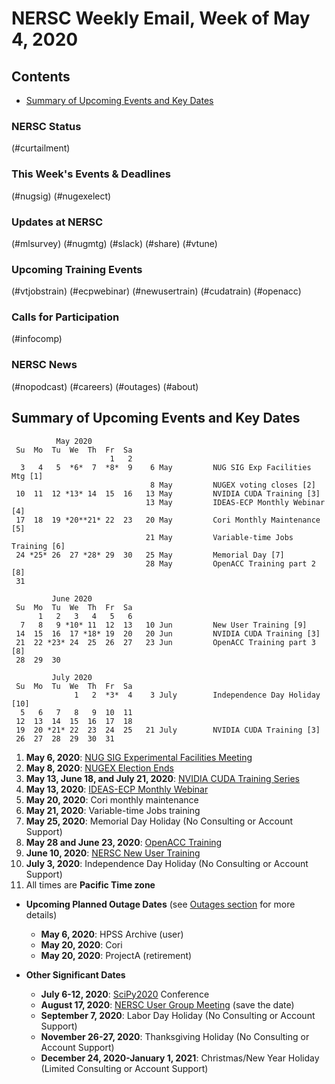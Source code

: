 # NERSC Weekly Email, Week of May 4, 2020 <a name="top"></a> #

## Contents ## 

- [Summary of Upcoming Events and Key Dates](#dates)

### NERSC Status

(#curtailment)

### This Week's Events & Deadlines

(#nugsig)
(#nugexelect)

### Updates at NERSC 

(#mlsurvey)
(#nugmtg)
(#slack)
(#share)
(#vtune)

### Upcoming Training Events 

(#vtjobstrain)
(#ecpwebinar)
(#newusertrain)
(#cudatrain)
(#openacc)

### Calls for Participation 

(#infocomp)

### NERSC News 

(#nopodcast)
(#careers)
(#outages)
(#about)

## Summary of Upcoming Events and Key Dates <a name="dates"/></a> ##

              May 2020
     Su  Mo  Tu  We  Th  Fr  Sa
                          1   2
      3   4   5  *6*  7  *8*  9    6 May         NUG SIG Exp Facilities Mtg [1]
                                   8 May         NUGEX voting closes [2]
     10  11  12 *13* 14  15  16   13 May         NVIDIA CUDA Training [3]
                                  13 May         IDEAS-ECP Monthly Webinar [4]
     17  18  19 *20**21* 22  23   20 May         Cori Monthly Maintenance [5]
                                  21 May         Variable-time Jobs Training [6]
     24 *25* 26  27 *28* 29  30   25 May         Memorial Day [7]
                                  28 May         OpenACC Training part 2 [8]
     31

             June 2020        
     Su  Mo  Tu  We  Th  Fr  Sa  
          1   2   3   4   5   6  
      7   8   9 *10* 11  12  13   10 Jun         New User Training [9]
     14  15  16  17 *18* 19  20   20 Jun         NVIDIA CUDA Training [3] 
     21  22 *23* 24  25  26  27   23 Jun         OpenACC Training part 3 [8]
     28  29  30         

             July 2020     
     Su  Mo  Tu  We  Th  Fr  Sa
                  1   2  *3*  4    3 July        Independence Day Holiday [10]
      5   6   7   8   9  10  11 
     12  13  14  15  16  17  18 
     19  20 *21* 22  23  24  25   21 July        NVIDIA CUDA Training [3]
     26  27  28  29  30  31 


1. **May 6, 2020**: [NUG SIG Experimental Facilities Meeting](#nugsig)
2. **May 8, 2020**: [NUGEX Election Ends](#nugexelect)
3. **May 13, June 18, and July 21, 2020**: [NVIDIA CUDA Training Series](#cudatrain)
4. **May 13, 2020**: [IDEAS-ECP Monthly Webinar](#ecpwebinar)
5. **May 20, 2020**: Cori monthly maintenance
6. **May 21, 2020**: Variable-time Jobs training
7. **May 25, 2020**: Memorial Day Holiday (No Consulting or Account Support)
8. **May 28 and June 23, 2020**: [OpenACC Training](#openacc)
9. **June 10, 2020**: [NERSC New User Training](#newusertrain)
10. **July 3, 2020**: Independence Day Holiday (No Consulting or Account Support)
11. All times are **Pacific Time zone**

- **Upcoming Planned Outage Dates** (see [Outages section](#outages) for more 
details)
    - **May 6, 2020**: HPSS Archive (user)
    - **May 20, 2020**: Cori
    - **May 20, 2020**: ProjectA (retirement)

- **Other Significant Dates**
    - **July 6-12, 2020**: [SciPy2020](https://www.scipy2020.scipy.org/) Conference
    - **August 17, 2020**: [NERSC User Group Meeting](#nugmtg) (save the date)
    - **September 7, 2020**: Labor Day Holiday (No Consulting or Account Support)
    - **November 26-27, 2020**: Thanksgiving Holiday (No Consulting or Account Support)
    - **December 24, 2020-January 1, 2021**: Christmas/New Year Holiday (Limited Consulting or Account Support)

